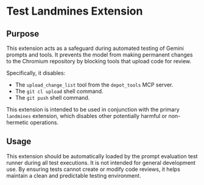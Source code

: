 # Test Landmines Extension

## Purpose

This extension acts as a safeguard during automated testing of Gemini prompts
and tools. It prevents the model from making permanent changes to the Chromium
repository by blocking tools that upload code for review.

Specifically, it disables:
- The `upload_change_list` tool from the `depot_tools` MCP server.
- The `git cl upload` shell command.
- The `git push` shell command.

This extension is intended to be used in conjunction with the primary `landmines`
extension, which disables other potentially harmful or non-hermetic operations.

## Usage

This extension should be automatically loaded by the prompt evaluation test
runner during all test executions. It is not intended for general development
use. By ensuring tests cannot create or modify code reviews, it helps maintain
a clean and predictable testing environment.
